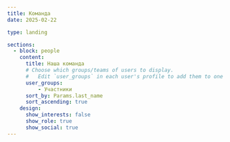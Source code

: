 ```yaml
---
title: Команда
date: 2025-02-22

type: landing

sections:
  - block: people
    content:
      title: Наша команда
      # Choose which groups/teams of users to display.
      #   Edit `user_groups` in each user's profile to add them to one or more of these groups.
      user_groups:
          - Участники
      sort_by: Params.last_name
      sort_ascending: true
    design:
      show_interests: false
      show_role: true
      show_social: true
---
```

